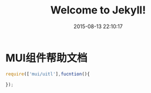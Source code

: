 ﻿---
layout: post
title:  "Welcome to Jekyll!"
date:   2015-08-13 22:10:17
categories: jekyll update
---

# MUI组件帮助文档

```javascript
require(['mui/uitl'],fucntion(){

});

```
